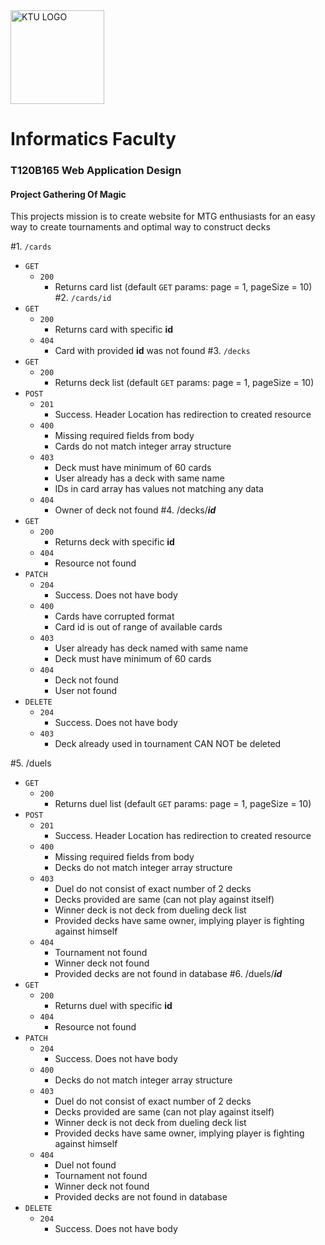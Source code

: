 <picture>
    <img style="margin-left: auto; margin-right: auto" width="150" src="https://raw.githubusercontent.com/T4rt4ru5/GatheringOfMagic/79b34fca443e90f6c106d625ea09b5330f53f09c/docs/KTU.png" alt="KTU LOGO">
</picture>

# Informatics Faculty
### T120B165 Web Application Design
#### Project Gathering Of Magic
This projects mission is to create website for MTG enthusiasts for an easy way to create tournaments and optimal way to construct decks

#1. `/cards`
  - `GET`
    - `200`
      - Returns card list (default `GET` params: page = 1, pageSize = 10)
#2. `/cards/id`
  - `GET`
    - `200`
      - Returns card with specific **id**
    - `404`
      - Card with provided **id** was not found
#3. `/decks`
  - `GET`
    - `200`
      - Returns deck list (default `GET` params: page = 1, pageSize = 10)
  - `POST`
    - `201`
      - Success. Header Location has redirection to created resource
    - `400`
      - Missing required fields from body
      - Cards do not match integer array structure
    - `403`
      - Deck must have minimum of 60 cards
      - User already has a deck with same name
      - IDs in card array has values not matching any data
    - `404`
      - Owner of deck not found
#4. /decks/***id***
  - `GET`
    - `200`
      - Returns deck with specific **id**
    - `404`
      - Resource not found
  - `PATCH`
    - `204` 
      - Success. Does not have body
    - `400`
      - Cards have corrupted format
      - Card id is out of range of available cards
    - `403`
      - User already has deck named with same name
      - Deck must have minimum of 60 cards
    - `404`
      - Deck not found
      - User not found
  - `DELETE`
    - `204`
        - Success. Does not have body
    - `403`
      - Deck already used in tournament CAN NOT be deleted

#5. /duels
- `GET`
    - `200`
        - Returns duel list (default `GET` params: page = 1, pageSize = 10)
- `POST`
    - `201`
        - Success. Header Location has redirection to created resource
    - `400`
        - Missing required fields from body
        - Decks do not match integer array structure
    - `403`
        - Duel do not consist of exact number of 2 decks
        - Decks provided are same (can not play against itself)
        - Winner deck is not deck from dueling deck list
        - Provided decks have same owner, implying player is fighting against himself
    - `404`
        - Tournament not found
        - Winner deck not found
        - Provided decks are not found in database
#6. /duels/***id***
- `GET`
    - `200`
      - Returns duel with specific **id**
    - `404`
      - Resource not found
- `PATCH`
    - `204`
      - Success. Does not have body
    - `400`
      - Decks do not match integer array structure
    - `403`
      - Duel do not consist of exact number of 2 decks
      - Decks provided are same (can not play against itself)
      - Winner deck is not deck from dueling deck list
      - Provided decks have same owner, implying player is fighting against himself
    - `404`
      - Duel not found
      - Tournament not found
      - Winner deck not found
      - Provided decks are not found in database
- `DELETE`
    - `204`
        - Success. Does not have body
